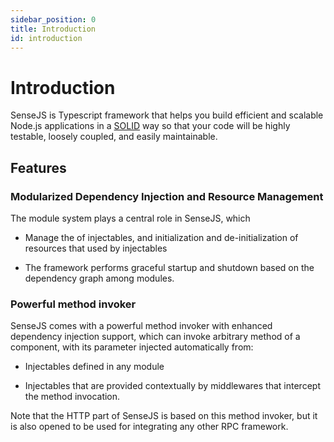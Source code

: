 ```yaml
---
sidebar_position: 0
title: Introduction
id: introduction
---
```


# Introduction

SenseJS is Typescript framework that helps you build efficient and scalable Node.js applications in a [SOLID] way so
that your code will be highly testable, loosely coupled, and easily maintainable.

## Features

### Modularized Dependency Injection and Resource Management

The module system plays a central role in SenseJS, which

-   Manage the of injectables, and initialization and de-initialization of resources that used by injectables

-   The framework performs graceful startup and shutdown based on the dependency graph among modules.


### Powerful method invoker

SenseJS comes with a powerful method invoker with enhanced dependency injection support, which can invoke
arbitrary method of a component, with its parameter injected automatically from:

-   Injectables defined in any module

-   Injectables that are provided contextually by middlewares that intercept the method invocation.

Note that the HTTP part of SenseJS is based on this method invoker, but it is also opened to be used for
integrating any other RPC framework.




[SOLID]: https://en.wikipedia.org/wiki/SOLID

